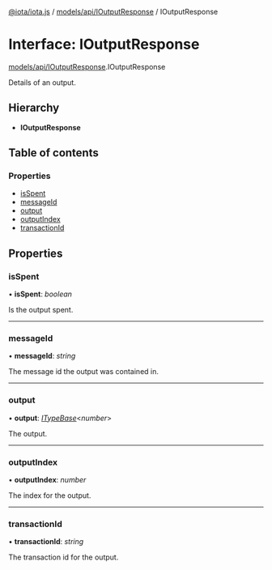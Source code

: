 [@iota/iota.js](../../../README.md) / [models/api/IOutputResponse](../../../modules/models_api_ioutputresponse.md) / IOutputResponse

# Interface: IOutputResponse

[models/api/IOutputResponse](../../../modules/models_api_ioutputresponse.md).IOutputResponse

Details of an output.

## Hierarchy

* **IOutputResponse**

## Table of contents

### Properties

- [isSpent](ioutputresponse.ioutputresponse.md#isspent)
- [messageId](ioutputresponse.ioutputresponse.md#messageid)
- [output](ioutputresponse.ioutputresponse.md#output)
- [outputIndex](ioutputresponse.ioutputresponse.md#outputindex)
- [transactionId](ioutputresponse.ioutputresponse.md#transactionid)

## Properties

### isSpent

• **isSpent**: *boolean*

Is the output spent.

___

### messageId

• **messageId**: *string*

The message id the output was contained in.

___

### output

• **output**: [*ITypeBase*](../itypebase.itypebase.md)<*number*\>

The output.

___

### outputIndex

• **outputIndex**: *number*

The index for the output.

___

### transactionId

• **transactionId**: *string*

The transaction id for the output.
